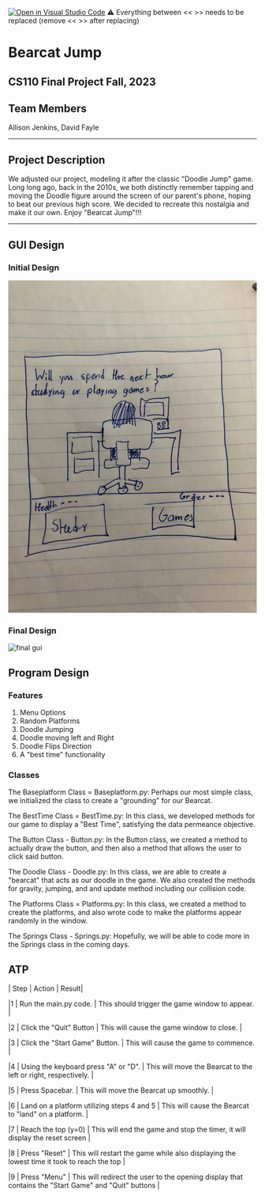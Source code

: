 [![Open in Visual Studio Code](https://classroom.github.com/assets/open-in-vscode-718a45dd9cf7e7f842a935f5ebbe5719a5e09af4491e668f4dbf3b35d5cca122.svg)](https://classroom.github.com/online_ide?assignment_repo_id=12803369&assignment_repo_type=AssignmentRepo)
:warning: Everything between << >> needs to be replaced (remove << >> after replacing)

# Bearcat Jump
## CS110 Final Project  Fall, 2023

## Team Members

Allison Jenkins, David Fayle

***

## Project Description

We adjusted our project, modeling it after the classic "Doodle Jump" game. Long long ago, back in the 2010s, we both distinctly remember tapping and moving the Doodle figure around the screen of our parent's phone, hoping to beat our previous high score. We decided to recreate this nostalgia and make it our own. Enjoy "Bearcat Jump"!!!

***    

## GUI Design

### Initial Design

![initial gui](assets/gui.jpg)

### Final Design

![final gui](assets/finalgui.jpg)

## Program Design

### Features

1. Menu Options
2. Random Platforms
3. Doodle Jumping
4. Doodle moving left and Right
5. Doodle Flips Direction
6. A "best time" functionality

### Classes

The Baseplatform Class = Baseplatform.py: Perhaps our most simple class, we initialized the class to create a "grounding" for our Bearcat.

The BestTime Class = BestTime.py: In this class, we developed methods for our game to display a "Best Time", satisfying the data permeance objective.

The Button Class - Button.py: In the Button class, we created a method to actually draw the button, and then also a method that allows the user to click said button.

The Doodle Class - Doodle.py: In this class, we are able to create a "bearcat" that acts as our doodle in the game. We also created the methods for gravity, jumping, and and update method including our collision code.

The Platforms Class = Platforms.py: In this class, we created a method to create the platforms, and also wrote code to make the platforms appear randomly in the window.

The Springs Class - Springs.py: Hopefully, we will be able to code more in the Springs class in the coming days.

## ATP

| Step | Action | Result|

|1  | Run the main.py code. | This should trigger the game window to appear. |

|2  | Click the "Quit" Button | This will cause the game window to close. |

|3  | Click the "Start Game" Button. | This will cause the game to commence. |

|4  | Using the keyboard press "A" or "D". | This will move the Bearcat to the left or right, respectively. |

|5  | Press Spacebar. | This will move the Bearcat up smoothly. |

|6  | Land on a platform utilizing steps 4 and 5 | This will cause the Bearcat to "land" on a platform. |

|7  | Reach the top (y=0) | This will end the game and stop the timer, it will display the reset screen |

|8  | Press "Reset" | This will restart the game while also displaying the lowest time it took to reach the top |

|9  | Press "Menu" | This will redirect the user to the opening display that contains the "Start Game" and "Quit" buttons |